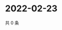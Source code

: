 # 2022-02-23

共 0 条

<!-- BEGIN WEIBO -->
<!-- 最后更新时间 Wed Feb 23 2022 23:15:32 GMT+0800 (China Standard Time) -->

<!-- END WEIBO -->
